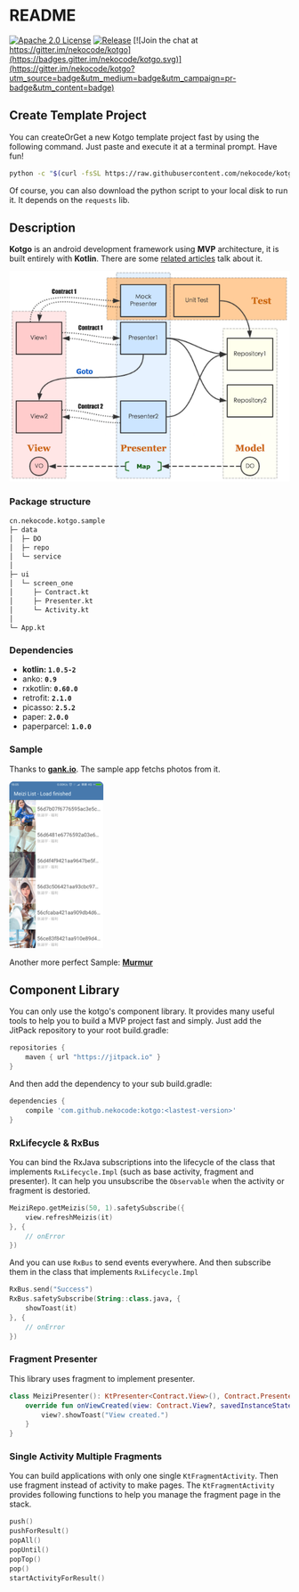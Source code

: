 # README

[![Apache 2.0 License](https://img.shields.io/badge/license-Apache%202.0-blue.svg?style=flat)](http://www.apache.org/licenses/LICENSE-2.0.html) [![Release](https://jitpack.io/v/nekocode/kotgo.svg)](https://jitpack.io/#nekocode/kotgo) [![Join the chat at https://gitter.im/nekocode/kotgo](https://badges.gitter.im/nekocode/kotgo.svg)](https://gitter.im/nekocode/kotgo?utm_source=badge&utm_medium=badge&utm_campaign=pr-badge&utm_content=badge)

## Create Template Project
You can createOrGet a new Kotgo template project fast by using the following command. Just paste and execute it at a terminal prompt. Have fun!
```bash
python -c "$(curl -fsSL https://raw.githubusercontent.com/nekocode/kotgo/master/project_creator.py)"
```
Of course, you can also download the python script to your local disk to run it. It depends on the `requests` lib.

## Description
**Kotgo** is an android development framework using **MVP** architecture, it is built entirely with **Kotlin**. There are some [related articles](http://zhuanlan.zhihu.com/kotandroid) talk about it.

![](art/layer.png)

### Package structure
```
cn.nekocode.kotgo.sample
├─ data
│  ├─ DO
│  ├─ repo
│  └─ service
│ 
├─ ui
│  └─ screen_one
│     ├─ Contract.kt
│     ├─ Presenter.kt
│     └─ Activity.kt
│
└─ App.kt
```

### Dependencies
- **kotlin: `1.0.5-2`**
- anko: **`0.9`**
- rxkotlin: **`0.60.0`**
- retrofit: **`2.1.0`**
- picasso: **`2.5.2`**
- paper: **`2.0.0`**
- paperparcel: **`1.0.0`**

### Sample
Thanks to **[gank.io](http://gank.io/)**. The sample app fetchs photos from it.

![](art/screenshot.png)

Another more perfect Sample: **[Murmur](https://github.com/nekocode/murmur)**

## Component Library
You can only use the kotgo's component library. It provides many useful tools to help you to build a MVP project fast and simply. Just add the JitPack repository to your root build.gradle:
```gradle
repositories {
    maven { url "https://jitpack.io" }
}
```

And then add the dependency to your sub build.gradle:
```gradle
dependencies {
    compile 'com.github.nekocode:kotgo:<lastest-version>'
}
```

### RxLifecycle & RxBus
You can bind the RxJava subscriptions into the lifecycle of the class that implements `RxLifecycle.Impl` (such as base activity, fragment and presenter). It can help you unsubscribe the `Observable` when the activity or fragment is destoried.
```kotlin
MeiziRepo.getMeizis(50, 1).safetySubscribe({
    view.refreshMeizis(it)
}, {
    // onError
})
```

And you can use `RxBus` to send events everywhere. And then subscribe them in the class that implements `RxLifecycle.Impl`

```kotlin
RxBus.send("Success")
RxBus.safetySubscribe(String::class.java, {
    showToast(it)
}, {
    // onError
})
```

### Fragment Presenter
This library uses fragment to implement presenter.
```kotlin
class MeiziPresenter(): KtPresenter<Contract.View>(), Contract.Presenter {
    override fun onViewCreated(view: Contract.View?, savedInstanceState: Bundle?) {
        view?.showToast("View created.")
    }
}
```

### Single Activity Multiple Fragments
You can build applications with only one single `KtFragmentActivity`. Then use fragment instead of activity to make pages. The `KtFragmentActivity` provides following functions to help you manage the fragment page in the stack.
```kotlin
push()
pushForResult()
popAll()
popUntil()
popTop()
pop()
startActivityForResult()
```
